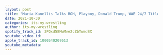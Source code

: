 ```yaml
---
layout: post
title: "Maria Kanellis Talks ROH, Playboy, Donald Trump, WWE 24/7 Title & More"
date: 2021-10-30
categories: its-my-wrestling
author: its-my-wrestling
spotify_track_id: 3PQxd58MwMve2cZbTwmdBX
youtube_video_id: 
apple_track_id: 1000540209513
youtube_metadata: 
---
```

